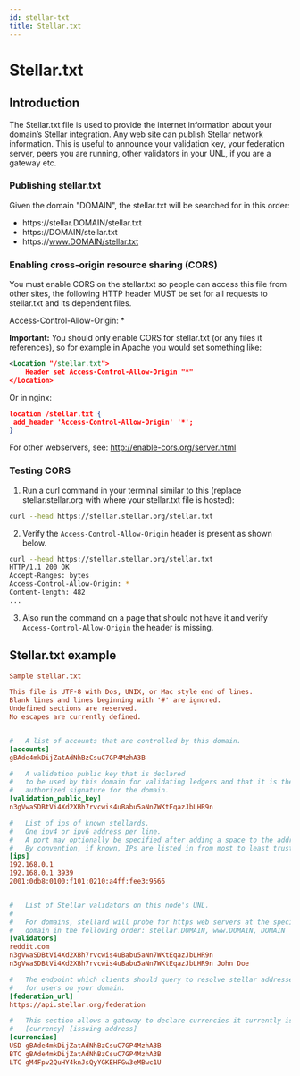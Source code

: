 ```yaml
---
id: stellar-txt
title: Stellar.txt
---
```

Stellar.txt
===========
## Introduction

The Stellar.txt file is used to provide the internet information about your domain’s Stellar integration. Any web site can publish Stellar network information. This is useful to announce your validation key, your federation server, peers you are running, other validators in your UNL, if you are a gateway etc.

### Publishing stellar.txt

Given the domain "DOMAIN", the stellar.txt will be searched for in this order:

- https:/<span></span>/stellar.DOMAIN/stellar.txt
- https:/<span></span>/DOMAIN/stellar.txt
- https:/<span></span>/www.DOMAIN/stellar.txt

### Enabling cross-origin resource sharing (CORS)
You must enable CORS on the stellar.txt so people can access this file from other sites, the following HTTP header MUST be set for all requests to stellar.txt and its dependent files.

 Access-Control-Allow-Origin: *

**Important:** You should only enable CORS for stellar.txt (or any files it references), so for example in Apache you would set something like:

```xml
<Location "/stellar.txt">
    Header set Access-Control-Allow-Origin "*"
</Location>
```

Or in nginx:

```json
location /stellar.txt {
 add_header 'Access-Control-Allow-Origin' '*';
}
```

For other webservers, see: http://enable-cors.org/server.html

### Testing CORS

1. Run a curl command in your terminal similar to this (replace stellar.stellar.org with where your stellar.txt file is hosted):

  ```bash
  curl --head https://stellar.stellar.org/stellar.txt
  ```

2. Verify the `Access-Control-Allow-Origin` header is present as shown below.

  ```bash
  curl --head https://stellar.stellar.org/stellar.txt
  HTTP/1.1 200 OK
  Accept-Ranges: bytes
  Access-Control-Allow-Origin: *
  Content-length: 482
  ...
  ```

3. Also run the command on a page that should not have it and verify `Access-Control-Allow-Origin` the header is missing.

## Stellar.txt example

```ini
Sample stellar.txt

This file is UTF-8 with Dos, UNIX, or Mac style end of lines.
Blank lines and lines beginning with '#' are ignored.
Undefined sections are reserved.
No escapes are currently defined.


#   A list of accounts that are controlled by this domain.
[accounts]
gBAde4mkDijZatAdNhBzCsuC7GP4MzhA3B

#   A validation public key that is declared
#   to be used by this domain for validating ledgers and that it is the
#   authorized signature for the domain.
[validation_public_key]
n3gVwaSDBtVi4Xd2XBh7rvcwis4uBabu5aNn7WKtEqazJbLHR9n

#   List of ips of known stellards.
#   One ipv4 or ipv6 address per line.
#   A port may optionally be specified after adding a space to the address.
#   By convention, if known, IPs are listed in from most to least trusted.
[ips]
192.168.0.1
192.168.0.1 3939
2001:0db8:0100:f101:0210:a4ff:fee3:9566


#   List of Stellar validators on this node's UNL.
#
#   For domains, stellard will probe for https web servers at the specified
#   domain in the following order: stellar.DOMAIN, www.DOMAIN, DOMAIN
[validators]
reddit.com
n3gVwaSDBtVi4Xd2XBh7rvcwis4uBabu5aNn7WKtEqazJbLHR9n
n3gVwaSDBtVi4Xd2XBh7rvcwis4uBabu5aNn7WKtEqazJbLHR9n John Doe

#   The endpoint which clients should query to resolve stellar addresses
#   for users on your domain.
[federation_url]
https://api.stellar.org/federation

#   This section allows a gateway to declare currencies it currently issues.
#   [currency] [issuing address]
[currencies]
USD gBAde4mkDijZatAdNhBzCsuC7GP4MzhA3B
BTC gBAde4mkDijZatAdNhBzCsuC7GP4MzhA3B
LTC gM4Fpv2QuHY4knJsQyYGKEHFGw3eMBwc1U
```
